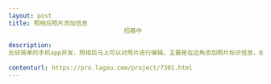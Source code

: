 ```yaml
---                
layout: post       
title: 照相后照片添加信息
                                招募中
           
description: 
比较简单的手机app开发，照相后马上可以对照片进行编辑，主要是在边角添加照片标识信息，如地址和类型等，改添加的信息可以从下拉框选择或输入，编辑内容和边框可以进行简单的颜色和边框形状变换等。
     
contenturl: https://pro.lagou.com/project/7301.html      
---                 
```

